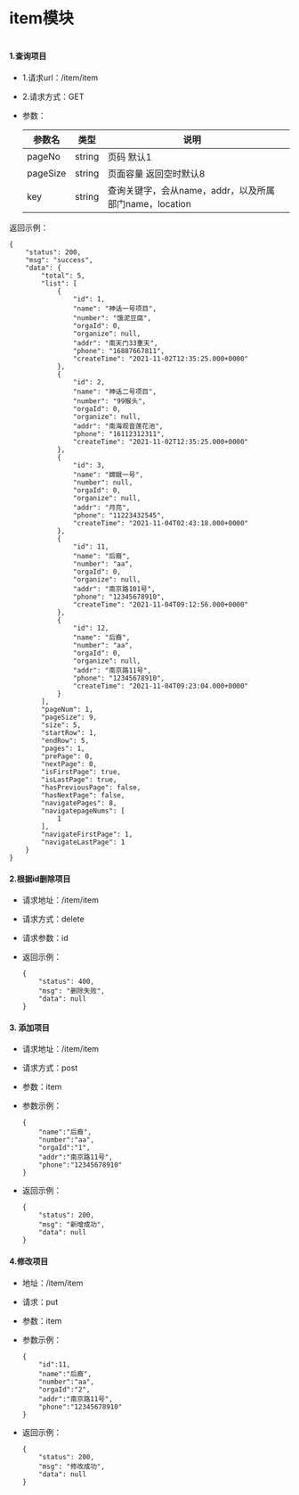 # item模块



# 

#### 1.查询项目

- 1.请求url：/item/item

- 2.请求方式：GET

- 参数：

  | 参数名   | 类型   | 说明                                                   |      |
  | -------- | ------ | ------------------------------------------------------ | ---- |
  | pageNo   | string | 页码 默认1                                             |      |
  | pageSize | string | 页面容量 返回空时默认8                                 |      |
  | key      | string | 查询关键字，会从name，addr，以及所属部门name，location |      |

  

返回示例：

```
{
    "status": 200,
    "msg": "success",
    "data": {
        "total": 5,
        "list": [
            {
                "id": 1,
                "name": "神话一号项目",
                "number": "饿泥豆腐",
                "orgaId": 0,
                "organize": null,
                "addr": "南天门33重天",
                "phone": "16887667811",
                "createTime": "2021-11-02T12:35:25.000+0000"
            },
            {
                "id": 2,
                "name": "神话二号项目",
                "number": "99猴头",
                "orgaId": 0,
                "organize": null,
                "addr": "南海观音莲花池",
                "phone": "16112312311",
                "createTime": "2021-11-02T12:35:25.000+0000"
            },
            {
                "id": 3,
                "name": "嫦娥一号",
                "number": null,
                "orgaId": 0,
                "organize": null,
                "addr": "月亮",
                "phone": "11223432545",
                "createTime": "2021-11-04T02:43:18.000+0000"
            },
            {
                "id": 11,
                "name": "后裔",
                "number": "aa",
                "orgaId": 0,
                "organize": null,
                "addr": "南京路101号",
                "phone": "12345678910",
                "createTime": "2021-11-04T09:12:56.000+0000"
            },
            {
                "id": 12,
                "name": "后裔",
                "number": "aa",
                "orgaId": 0,
                "organize": null,
                "addr": "南京路11号",
                "phone": "12345678910",
                "createTime": "2021-11-04T09:23:04.000+0000"
            }
        ],
        "pageNum": 1,
        "pageSize": 9,
        "size": 5,
        "startRow": 1,
        "endRow": 5,
        "pages": 1,
        "prePage": 0,
        "nextPage": 0,
        "isFirstPage": true,
        "isLastPage": true,
        "hasPreviousPage": false,
        "hasNextPage": false,
        "navigatePages": 8,
        "navigatepageNums": [
            1
        ],
        "navigateFirstPage": 1,
        "navigateLastPage": 1
    }
}
```

#### 2.根据id删除项目

- 请求地址：/item/item

- 请求方式：delete

- 请求参数：id

- 返回示例：

  ```
  {
      "status": 400,
      "msg": "删除失败",
      "data": null
  }
  ```

  

#### 3. 添加项目

- 请求地址：/item/item

- 请求方式：post

- 参数：item

- 参数示例：

  ```
  {
      "name":"后裔",
      "number":"aa",
      "orgaId":"1",
      "addr":"南京路11号",
      "phone":"12345678910"
  }
  ```

  

- 返回示例：

  ```
  {
      "status": 200,
      "msg": "新增成功",
      "data": null
  }
  ```

  

#### 4.修改项目

- 地址：/item/item

- 请求：put

- 参数：item

- 参数示例：

  ```
  {
      "id":11,
      "name":"后裔",
      "number":"aa",
      "orgaId":"2",
      "addr":"南京路11号",
      "phone":"12345678910"
  }
  ```

- 返回示例：

  ```
  {
      "status": 200,
      "msg": "修改成功",
      "data": null
  }
  ```

  
